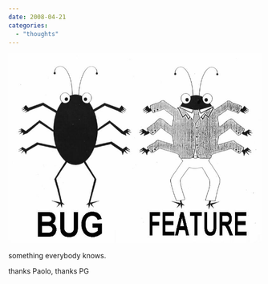 ```yaml
---
date: 2008-04-21
categories: 
  - "thoughts"
---
```


[![qualcosa che tutti sappiamo](images/bug3.jpg)](http://www.cbttape.org/funny/bug3.jpg)

something everybody knows.

thanks Paolo, thanks PG[](http://iagosbar.files.wordpress.com/2008/04/bug3.jpg)
